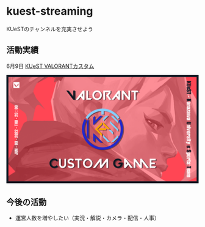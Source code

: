 # kuest-streaming

KUeSTのチャンネルを充実させよう


## 活動実績

6月9日 [KUeST VALORANTカスタム](https://youtu.be/XbmxlHjoXOk)  

![valorantcustom_220609](./obs/thumbnail/220609.png)


## 今後の活動

- 運営人数を増やしたい（実況・解説・カメラ・配信・人事）
